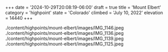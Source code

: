 +++
date = '2024-10-29T20:08:19-06:00'
draft = true
title = 'Mount Elbert'
category = 'highpoint'
state = 'Colorado'
climbed = 'July 10, 2022'
elevation = 14440
+++

./content/highpoints/mount-elbert/images/IMG_1146.jpeg
./content/highpoints/mount-elbert/images/IMG_1136.jpeg
./content/highpoints/mount-elbert/images/IMG_1139.jpeg
./content/highpoints/mount-elbert/images/IMG_1125.jpeg
